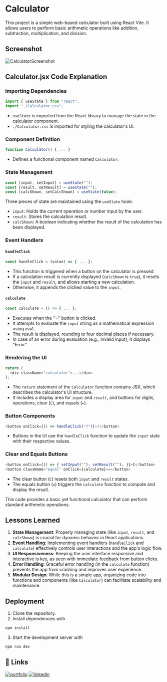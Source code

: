 
# Calculator

This project is a simple web-based calculator built using React Vite. It allows users to perform basic arithmetic operations like addition, subtraction, multiplication, and division.
## Screenshot

![CalculatorScreenshot](https://i.imgur.com/1OLwNde.png)
## Calculator.jsx Code Explanation

### Importing Dependencies
```javascript
import { useState } from "react";
import "./Calculator.css";
```
- `useState` is imported from the React library to manage the state in the calculator component.
- `./Calculator.css` is imported for styling the calculator's UI.

### Component Definition
```javascript
function Calculator() { ... }
```
- Defines a functional component named `Calculator`.

### State Management
```javascript
const [input, setInput] = useState("");
const [result, setResult] = useState("");
const [calcShown, setCalcShown] = useState(false);
```
Three pieces of state are maintained using the `useState` hook:
  - `input`: Holds the current operation or number input by the user.
  - `result`: Stores the calculation result.
  - `calcShown`: A boolean indicating whether the result of the calculation has been displayed.

### Event Handlers
#### `handleClick`
```javascript
const handleClick = (value) => { ... };
```
- This function is triggered when a button on the calculator is pressed.
- If a calculation result is currently displayed (`calcShown` is `true`), it resets the `input` and `result`, and allows starting a new calculation.
- Otherwise, it appends the clicked value to the `input`.

#### `calculate`
```javascript
const calculate = () => { ... };
```
- Executes when the "=" button is clicked.
- It attempts to evaluate the `input` string as a mathematical expression using `eval`.
- The result is displayed, rounding to four decimal places if necessary.
- In case of an error during evaluation (e.g., invalid input), it displays "Error".

### Rendering the UI
```javascript
return (
  <div className="calculator">...</div>
);
```
- The `return` statement of the `Calculator` function contains JSX, which describes the calculator's UI structure.
- It includes a display area for `input` and `result`, and buttons for digits, operations, clear (`C`), and equals (`=`).

### Button Components
```javascript
<button onClick={() => handleClick("7")}>7</button>
```
- Buttons in the UI use the `handleClick` function to update the `input` state with their respective values.

### Clear and Equals Buttons
```javascript
<button onClick={() => { setInput(""); setResult(""); }}>C</button>
<button className="equal" onClick={calculate}>=</button>
```
- The clear button (`C`) resets both `input` and `result` states.
- The equals button (`=`) triggers the `calculate` function to compute and display the result.

This code provides a basic yet functional calculator that can perform standard arithmetic operations.
## Lessons Learned

1. **State Management**: Properly managing state (like `input`, `result`, and `calcShown`) is crucial for dynamic behavior in React applications.
2. **Event Handling**: Implementing event handlers (`handleClick` and `calculate`) effectively controls user interactions and the app's logic flow.
3. **UI Responsiveness**: Keeping the user interface responsive and interactive is key, as seen with immediate feedback from button clicks.
4. **Error Handling**: Graceful error handling (in the `calculate` function) prevents the app from crashing and improves user experience.
5. **Modular Design**: While this is a simple app, organizing code into functions and components (like `Calculator`) can facilitate scalability and maintenance.
## Deployment
1. Clone the repository.
2. Install dependencies with
```bash 
npm install
```

3. Start the development server with
```bash 
npm run dev
```
## 🔗 Links
[![portfolio](https://img.shields.io/badge/my_portfolio-000?style=for-the-badge&logo=ko-fi&logoColor=white)](https://github.com/enekomtz1)
[![linkedin](https://img.shields.io/badge/linkedin-0A66C2?style=for-the-badge&logo=linkedin&logoColor=white)](https://www.linkedin.com/in/enekomtz)
